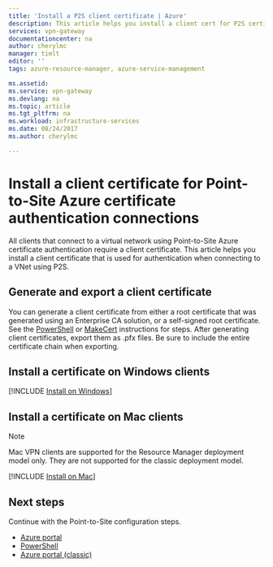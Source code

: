 ```yaml
---
title: 'Install a P2S client certificate | Azure'
description: This article helps you install a client cert for P2S certificate authentication.
services: vpn-gateway
documentationcenter: na
author: cherylmc
manager: timlt
editor: ''
tags: azure-resource-manager, azure-service-management

ms.assetid:
ms.service: vpn-gateway
ms.devlang: na
ms.topic: article
ms.tgt_pltfrm: na
ms.workload: infrastructure-services
ms.date: 08/24/2017
ms.author: cherylmc

---
```

# Install a client certificate for Point-to-Site Azure certificate authentication connections

All clients that connect to a virtual network using Point-to-Site Azure certificate authentication require a client certificate. This article helps you install a client certificate that is used for authentication when connecting to a VNet using P2S.

## <a name="generate"></a>Generate and export a client certificate

You can generate a client certificate from either a root certificate that was generated using an Enterprise CA solution, or a self-signed root certificate. See the [PowerShell](vpn-gateway-certificates-point-to-site.md) or [MakeCert](vpn-gateway-certificates-point-to-site-makecert.md) instructions for steps. After generating client certificates, export them as .pfx files. Be sure to include the entire certificate chain when exporting.

## <a name="installwin"></a>Install a certificate on Windows clients

[!INCLUDE [Install on Windows](../../includes/vpn-gateway-certificates-install-client-cert-include.md)]

## <a name="installmac"></a>Install a certificate on Mac clients

> [!NOTE]
> Mac VPN clients are supported for the Resource Manager deployment model only. They are not supported for the classic deployment model.
>

[!INCLUDE [Install on Mac](../../includes/vpn-gateway-certificates-install-mac-client-cert-include.md)]

## Next steps

Continue with the Point-to-Site configuration steps.

* [Azure portal](vpn-gateway-howto-point-to-site-resource-manager-portal.md)
* [PowerShell](vpn-gateway-howto-point-to-site-rm-ps.md)
* [Azure portal (classic)](vpn-gateway-howto-point-to-site-classic-azure-portal.md)